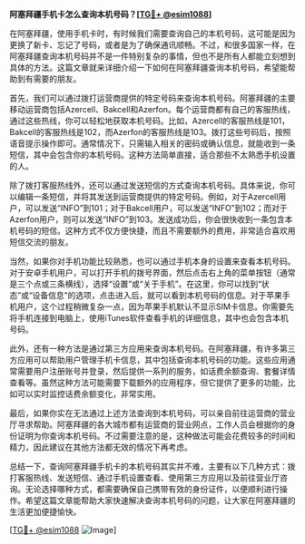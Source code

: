 **阿塞拜疆手机卡怎么查询本机号码？[[TG💪+ @esim1088](https://t.me/s/esim1088)]**

在阿塞拜疆，使用手机卡时，有时候我们需要查询自己的本机号码，这可能是因为更换了新卡、忘记了号码，或者是为了确保通讯顺畅。不过，和很多国家一样，在阿塞拜疆查询本机号码并不是一件特别复杂的事情，但也不是所有人都能立刻想到具体的方法。这篇文章就来详细介绍一下如何在阿塞拜疆查询本机号码，希望能帮助到有需要的朋友。

首先，我们可以通过拨打运营商提供的特定号码来查询本机号码。阿塞拜疆的主要移动运营商包括Azercell、Bakcell和Azerfon。每个运营商都有自己的客服热线，通过这些热线，你可以轻松地获取本机号码。比如，Azercell的客服热线是101，Bakcell的客服热线是102，而Azerfon的客服热线是103。拨打这些号码后，按照语音提示操作即可。通常情况下，只需输入相关的密码或确认信息，就能收到一条短信，其中会包含你的本机号码。这种方法简单直接，适合那些不太熟悉手机设置的人。

除了拨打客服热线外，还可以通过发送短信的方式查询本机号码。具体来说，你可以编辑一条短信，并将其发送到运营商提供的特定号码。例如，对于Azercell用户，可以发送“INFO”到101；对于Bakcell用户，可以发送“INFO”到102；而对于Azerfon用户，则可以发送“INFO”到103。发送成功后，你会很快收到一条包含本机号码的短信。这种方式不仅方便快捷，而且不需要额外的费用，非常适合喜欢用短信交流的朋友。

当然，如果你对手机功能比较熟悉，也可以通过手机本身的设置来查看本机号码。对于安卓手机用户，可以打开手机的拨号界面，然后点击右上角的菜单按钮（通常是三个点或三条横线），选择“设置”或“关于手机”。在这里，你可以找到“状态”或“设备信息”的选项，点击进入后，就可以看到本机号码的信息。对于苹果手机用户，这个过程稍微复杂一点，因为苹果手机默认不显示SIM卡信息。你需要先将手机连接到电脑上，使用iTunes软件查看手机的详细信息，其中也会包含本机号码。

此外，还有一种方法是通过第三方应用来查询本机号码。在阿塞拜疆，有许多第三方应用可以帮助用户管理手机卡信息，其中包括查询本机号码的功能。这些应用通常需要用户注册账号并登录，然后提供一系列的服务，如话费余额查询、套餐详情查看等。虽然这种方法可能需要下载额外的应用程序，但它提供了更多的功能，比如可以实时监控话费余额变化，非常实用。

最后，如果你实在无法通过上述方法查询到本机号码，可以亲自前往运营商的营业厅寻求帮助。阿塞拜疆的各大城市都有运营商的营业网点，工作人员会根据你的身份证明为你查询本机号码。不过需要注意的是，这种做法可能会花费较多的时间和精力，因此建议在其他方法都无效的情况下再考虑。

总结一下，查询阿塞拜疆手机卡的本机号码其实并不难，主要有以下几种方式：拨打客服热线、发送短信、通过手机设置查看、使用第三方应用以及前往营业厅咨询。无论选择哪种方式，都需要确保自己携带有效的身份证件，以便顺利进行操作。希望这篇文章能帮助大家快速解决查询本机号码的问题，让大家在阿塞拜疆的生活更加便捷愉快。

[[TG💪+ @esim1088](https://t.me/s/esim1088) ![Image](https://i.postimg.cc/4NQfJmqS/Snipaste-2025-05-13-00-14-12.png)]